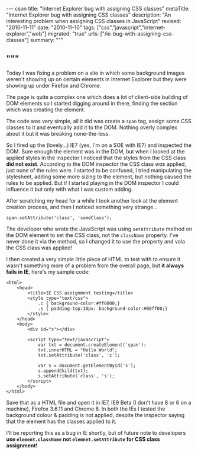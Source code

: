 --- cson
title: "Internet Explorer bug with assigning CSS classes"
metaTitle: "Internet Explorer bug with assigning CSS classes"
description: "An interesting problem when assigning CSS classes in JavaScript"
revised: "2010-11-11"
date: "2010-11-10"
tags: ["css","javascript","internet-explorer","web"]
migrated: "true"
urls: ["/ie-bug-with-assigning-css-classes"]
summary: """

"""
---
Today I was fixing a problem on a site in which some background images weren't showing up on certain elements in Internet Explorer but they were showing up under Firefox and Chrome.

The page is quite a complex one which does a lot of client-side building of DOM elements so I started digging around in there, finding the section which was creating the element.

The code was very simple, all it did was create a `span` tag, assign some CSS classes to it and eventually add it to the DOM. Nothing overly complex about it but it was breaking none-the-less.

So I fired up the (lovely...) IE7 (yes, I'm on a SOE with IE7) and inspected the DOM. Sure enough the element was in the DOM, but when I looked at the applied styles in the inspector I noticed that the styles from the CSS class **did not exist**. According to the DOM inspector the CSS class *was* applied, just none of the rules were. I started to be confused, I tried manipulating the stylesheet, adding some more sizing to the element, but nothing caused the rules to be applied. But if I started playing in the DOM inspector I could influence it but only with what I was custom adding.

After scratching my head for a while I took another look at the element creation process, and then I noticed something very strange...

	span.setAttribute('class', 'someClass');

The developer who wrote the JavaScript was using `setAttribute` method on the DOM element to set the CSS class, not the `className` property. I've never done it via the method, so I changed it to use the property and vola the CSS class was applied!

I then created a very simple little piece of HTML to test with to ensure it wasn't something more of a problem from the overall page, but **it always fails in IE**, here's my sample code:

	<html>
		<head>
			<title>IE CSS assignment testing</title>
			<style type="text/css">
				.c { background-color:#ff0000;}
				.s { padding-top:10px; background-color:#00ff00;}
			</style>
		</head>
		<body>
			<div id="s"></div>
			
			<script type="text/javascript">
				var txt = document.createElement('span');
				txt.innerHTML = "Hello World";
				txt.setAttribute('class', 'c');
				
				var s = document.getElementById('s');			
				s.appendChild(txt);
				s.setAttribute('class', 's');
			</script>
		</body>
	</html>

Save that as a HTML file and open it in IE7, IE9 Beta (I don't have 8 or 6 on a machine), Firefox 3.6.11 and Chrome 8. In both the IEs I tested the background colour & padding is not applied, despite the inspector saying that the element has the classes applied to it.

I'll be reporting this as a bug in IE shortly, but of future note to developers **use `element.className` not `elemnet.setAttribute` for CSS class assignment!**